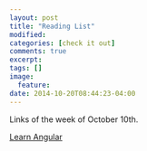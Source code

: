 ```yaml
---
layout: post
title: "Reading List"
modified:
categories: [check it out]
comments: true
excerpt:
tags: []
image:
  feature:
date: 2014-10-20T08:44:23-04:00
---
```



Links of the week of October 10th. 

[Learn Angular](http://www.learn-angular.org/)

